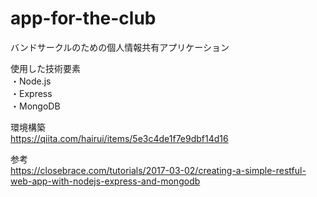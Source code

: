 # app-for-the-club

バンドサークルのための個人情報共有アプリケーション  
  
使用した技術要素  
・Node.js  
・Express  
・MongoDB  
  
環境構築  
https://qiita.com/hairui/items/5e3c4de1f7e9dbf14d16  
  
参考  
https://closebrace.com/tutorials/2017-03-02/creating-a-simple-restful-web-app-with-nodejs-express-and-mongodb
